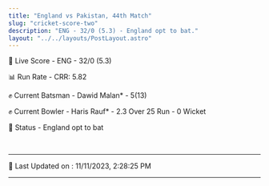 ```yaml
---
title: "England vs Pakistan, 44th Match"
slug: "cricket-score-two"
description: "ENG - 32/0 (5.3) - England opt to bat."
layout: "../../layouts/PostLayout.astro"
---
```


🔴 Live Score - ENG - 32/0 (5.3)  

📊 Run Rate - CRR: 5.82  

✊ Current Batsman - Dawid Malan* - 5(13)  

✊ Current Bowler - Haris Rauf* - 2.3 Over 25 Run - 0 Wicket  

📑 Status - England opt to bat

<br />

***

📝 Last Updated on : 11/11/2023, 2:28:25 PM

***

